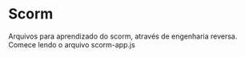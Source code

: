 # Scorm

Arquivos para aprendizado do scorm, através de engenharia reversa.
Comece lendo o arquivo scorm-app.js


